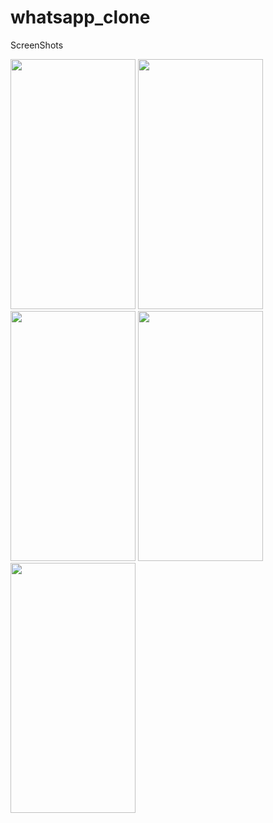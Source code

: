 # whatsapp_clone

ScreenShots

<img src="https://github.com/Muneef-Nk/whatsApp_Clone_Flutter/assets/92105703/9eab6eec-d7ba-4036-836e-434cd4a0b531" width="200" height="400"/>
<img src="https://github.com/Muneef-Nk/whatsApp_Clone_Flutter/assets/92105703/654a66d0-a3b1-4e92-a4bf-fd29578c3153" width="200" height="400"/>
<img src="https://github.com/Muneef-Nk/whatsApp_Clone_Flutter/assets/92105703/39ca4e55-fc22-49ba-a9ba-42e5c692df84" width="200" height="400"/>
<img src="https://github.com/Muneef-Nk/whatsApp_Clone_Flutter/assets/92105703/da53f8d4-83aa-4bbc-9c35-23eac85a1005" width="200" height="400"/>
<img src="https://github.com/Muneef-Nk/whatsApp_Clone_Flutter/assets/92105703/93594a35-4d77-46b6-b1bc-a36ec2681c48" width="200" height="400"/>







